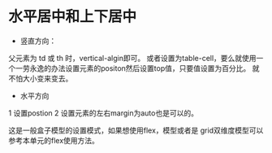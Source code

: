 # 水平居中和上下居中

- 竖直方向：

父元素为 td 或 th 时，vertical-algin即可。
或者设置为table-cell，要么就使用一个一劳永逸的办法设置元素的positon然后设置top值，只要值设置为百分比。
就不怕大小变来变去。

- 水平方向

1 设置postion 2 设置元素的左右margin为auto也是可以的。

这是一般盒子模型的设置模式，如果想使用flex，模型或者是 grid双维度模型可以参考本单元的flex使用方法。
